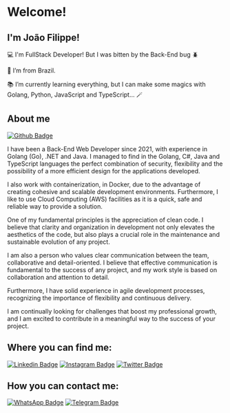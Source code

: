 # Welcome!

 

## I'm João Filippe!

 

💻 I'm FullStack Developer! But I was bitten by the Back-End bug 🪲 

🏡 I’m from Brazil.

📚 I’m currently learning everything, but I can make some magics with Golang, Python, JavaScript and TypeScript... 🪄

 

## About me

[![Github Badge](https://img.shields.io/badge/-Github-000?style=flat-square&logo=Github&logoColor=white&link=LINK_GIT)](https://github.com/joaofilippe)

I have been a Back-End Web Developer since 2021, with experience in Golang (Go), .NET and Java. I managed to find in the Golang, C#, Java and TypeScript languages the perfect combination of security, flexibility and the possibility of a more efficient design for the applications developed.

I also work with containerization, in Docker, due to the advantage of creating cohesive and scalable development environments. Furthermore, I like to use Cloud Computing (AWS) facilities as it is a quick, safe and reliable way to provide a solution.

One of my fundamental principles is the appreciation of clean code. I believe that clarity and organization in development not only elevates the aesthetics of the code, but also plays a crucial role in the maintenance and sustainable evolution of any project.

I am also a person who values clear communication between the team, collaborative and detail-oriented. I believe that effective communication is fundamental to the success of any project, and my work style is based on collaboration and attention to detail.

Furthermore, I have solid experience in agile development processes, recognizing the importance of flexibility and continuous delivery.

I am continually looking for challenges that boost my professional growth, and I am excited to contribute in a meaningful way to the success of your project.


## Where you can find me:

[![Linkedin Badge](https://img.shields.io/badge/LinkedIn-0077B5?style=for-the-badge&logo=linkedin&logoColor=white&link=LINK_LINKEDIN)](https://www.linkedin.com/in/joaofilippe/)
[![Instagram Badge](https://img.shields.io/badge/Instagram-E4405F?style=for-the-badge&logo=instagram&logoColor=white&link=LINK_INSTA)](https://www.instagram.com/filippejoaorr/)
[![Twitter Badge](https://img.shields.io/badge/Twitter-1DA1F2?style=for-the-badge&logo=twitter&logoColor=white&link=LINK_TWITTER)](https://twitter.com/joaofilippe12)

## How you can contact me:
[![WhatsApp Badge](https://img.shields.io/badge/WhatsApp-25D366?style=for-the-badge&logo=whatsapp&logoColor=white&link=LINK_Whats)](https://api.whatsapp.com/send/?phone=551799229424&text&app_absent=0)
[![Telegram Badge](https://img.shields.io/badge/Telegram-2CA5E0?style=for-the-badge&logo=telegram&logoColor=white&link=LINK_Telegram)](https://t.me/joaofilippe)
